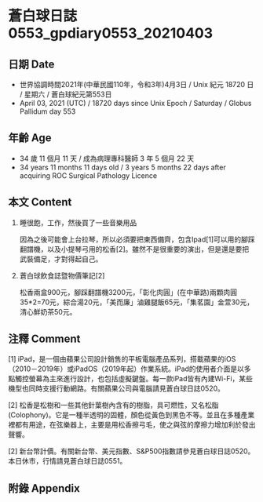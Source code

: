 [_metadata_:encoding]: - "utf-8"
[_metadata_:language]: - "zh-Hant-TW"
[_metadata_:fileformat]: - "markdown"
[_metadata_:MIME_type]: - "text/plain"
[_metadata_:markdown_version]: - "commonmark version 0.29"
[_metadata_:markdown_spec]: - "https://spec.commonmark.org/0.29/"

# 蒼白球日誌0553_gpdiary0553_20210403 #

## 日期 Date ##

* 世界協調時間2021年(中華民國110年，令和3年)4月3日 / Unix 紀元 18720 日 / 星期六 / 蒼白球紀元第553日
* April 03, 2021 (UTC) / 18720 days since Unix Epoch / Saturday / Globus Pallidum day 553

## 年齡 Age ##

* 34 歲 11 個月 11 天 / 成為病理專科醫師 3 年 5 個月 22 天
* 34 years 11 months 11 days old / 3 years 5 months 22 days after acquiring ROC Surgical Pathology Licence

## 本文 Content ##

1. 睡很飽，工作，然後買了一些音樂用品

    因為之後可能會上台拉琴，所以必須要把東西備齊，包含Ipad[1]可以用的腳踩翻譜機，以及小提琴弓用的松香[2]。雖然不是很重要的演出，但是還是要把武裝備足，才對得起自己。
    
2. 蒼白球飲食誌暨物價筆記[2]

    松香兩盒900元，腳踩翻譜機3200元，「彰化肉圓」(在中華路)兩顆肉圓35*2=70元，綜合湯20元，「美而廉」滷雞腿飯65元，「集茗園」金萱30元，清心鮮奶茶50元。

## 注釋 Comment ##

[1] iPad，是一個由蘋果公司設計銷售的平板電腦產品系列，搭載蘋果的iOS（2010－2019年）或iPadOS（2019年起）作業系統。iPad的使用者介面是以多點觸控螢幕為主來進行設計，也包括虛擬鍵盤。每一款iPad皆有內建Wi-Fi，某些機型也同時支援行動網路。有關蘋果公司與電腦請見蒼白球日誌0520。

[2] 松香是松樹和一些其他針葉樹內含有的樹脂，具可燃性，又名松脂(Colophony)。它是一種半透明的固體，顏色從黃色到黑色不等。並且在多種產業裡都有用途，在弦樂器上，主要是用松香擦弓毛，使之與弦的摩擦力增加利於發出聲響。

[2] 新台幣計價。有關新台幣、美元指數、S&P500指數請參見蒼白球日誌0520。本日休市，行情請見蒼白球日誌0551。

## 附錄 Appendix ##

